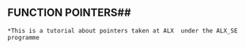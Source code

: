 ## FUNCTION POINTERS##
	*This is a tutorial about pointers taken at ALX  under the ALX_SE programme
